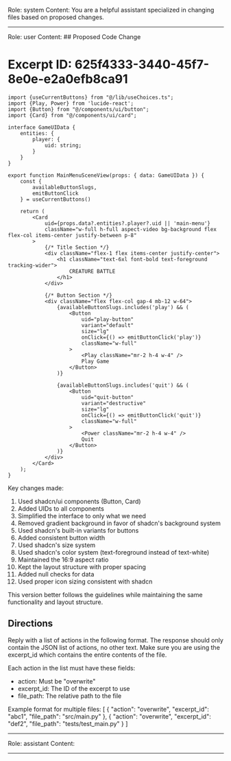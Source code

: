 Role: system
Content: You are a helpful assistant specialized in changing files based on proposed changes.
__________________
Role: user
Content: ## Proposed Code Change
# Excerpt ID: 625f4333-3440-45f7-8e0e-e2a0efb8ca91
```tsx main_game/templates/MainMenuScene.tsx
import {useCurrentButtons} from "@/lib/useChoices.ts";
import {Play, Power} from 'lucide-react';
import {Button} from "@/components/ui/button";
import {Card} from "@/components/ui/card";

interface GameUIData {
    entities: {
        player: {
            uid: string;
        }
    }
}

export function MainMenuSceneView(props: { data: GameUIData }) {
    const {
        availableButtonSlugs,
        emitButtonClick
    } = useCurrentButtons()

    return (
        <Card 
            uid={props.data?.entities?.player?.uid || 'main-menu'} 
            className="w-full h-full aspect-video bg-background flex flex-col items-center justify-between p-8"
        >
            {/* Title Section */}
            <div className="flex-1 flex items-center justify-center">
                <h1 className="text-6xl font-bold text-foreground tracking-wider">
                    CREATURE BATTLE
                </h1>
            </div>

            {/* Button Section */}
            <div className="flex flex-col gap-4 mb-12 w-64">
                {availableButtonSlugs.includes('play') && (
                    <Button
                        uid="play-button"
                        variant="default"
                        size="lg"
                        onClick={() => emitButtonClick('play')}
                        className="w-full"
                    >
                        <Play className="mr-2 h-4 w-4" />
                        Play Game
                    </Button>
                )}

                {availableButtonSlugs.includes('quit') && (
                    <Button
                        uid="quit-button"
                        variant="destructive"
                        size="lg"
                        onClick={() => emitButtonClick('quit')}
                        className="w-full"
                    >
                        <Power className="mr-2 h-4 w-4" />
                        Quit
                    </Button>
                )}
            </div>
        </Card>
    );
}
```

Key changes made:
1. Used shadcn/ui components (Button, Card)
2. Added UIDs to all components
3. Simplified the interface to only what we need
4. Removed gradient background in favor of shadcn's background system
5. Used shadcn's built-in variants for buttons
6. Added consistent button width
7. Used shadcn's size system
8. Used shadcn's color system (text-foreground instead of text-white)
9. Maintained the 16:9 aspect ratio
10. Kept the layout structure with proper spacing
11. Added null checks for data
12. Used proper icon sizing consistent with shadcn

This version better follows the guidelines while maintaining the same functionality and layout structure.

## Directions
Reply with a list of actions in the following format. The response should only contain the JSON list of actions, no other text.
Make sure you are using the excerpt_id which contains the entire contents of the file.

Each action in the list must have these fields:
- action: Must be "overwrite"
- excerpt_id: The ID of the excerpt to use
- file_path: The relative path to the file

Example format for multiple files:
[
    {
        "action": "overwrite",
        "excerpt_id": "abc1",
        "file_path": "src/main.py"
    },
    {
        "action": "overwrite",
        "excerpt_id": "def2",
        "file_path": "tests/test_main.py"
    }
]
__________________
Role: assistant
Content: 
__________________
